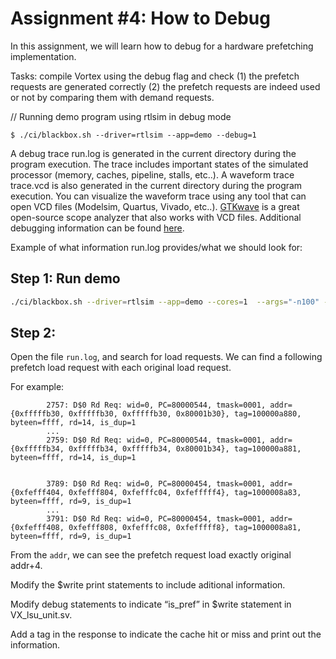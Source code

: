 # Assignment #4: How to Debug

In this assignment, we will learn how to debug for a hardware prefetching implementation. 

Tasks: compile Vortex using the debug flag and check (1) the prefetch requests are generated correctly (2) the prefetch requests are indeed used or not by comparing them with demand requests. 
 
// Running demo program using rtlsim in debug mode
```
$ ./ci/blackbox.sh --driver=rtlsim --app=demo --debug=1
```
A debug trace run.log is generated in the current directory during the program execution. The trace includes important states of the simulated processor (memory, caches, pipeline, stalls, etc..). A waveform trace trace.vcd is also generated in the current directory during the program execution. You can visualize the waveform trace using any tool that can open VCD files (Modelsim, Quartus, Vivado, etc..). [GTKwave](http://gtkwave.sourceforge.net) is a great open-source scope analyzer that also works with VCD files.
Additional debugging information can be found [here](https://github.com/vortexgpgpu/vortex/blob/master/docs/debugging.md).
 

Example of what information run.log provides/what we should look for:

## Step 1: Run demo
```bash
./ci/blackbox.sh --driver=rtlsim --app=demo --cores=1  --args="-n100" --debug=1
```
## Step 2: 
Open the file `run.log`, and search for load requests.
We can find a following prefetch load request with each original load request. 

For example:
```
        2757: D$0 Rd Req: wid=0, PC=80000544, tmask=0001, addr={0xfffffb30, 0xfffffb30, 0xfffffb30, 0x80001b30}, tag=100000a880, byteen=ffff, rd=14, is_dup=1
        ...
        2759: D$0 Rd Req: wid=0, PC=80000544, tmask=0001, addr={0xfffffb34, 0xfffffb34, 0xfffffb34, 0x80001b34}, tag=100000a881, byteen=ffff, rd=14, is_dup=1


        3789: D$0 Rd Req: wid=0, PC=80000454, tmask=0001, addr={0xfefff404, 0xfefff804, 0xfefffc04, 0xfefffff4}, tag=1000008a83, byteen=ffff, rd=9, is_dup=1
        ...
        3791: D$0 Rd Req: wid=0, PC=80000454, tmask=0001, addr={0xfefff408, 0xfefff808, 0xfefffc08, 0xfefffff8}, tag=1000008a81, byteen=ffff, rd=9, is_dup=1
```
From the `addr`, we can see the prefetch request load exactly original addr+4.


 
Modify the $write print statements to include aditional information.

Modify debug statements to indicate “is_pref” in $write statement in VX_lsu_unit.sv. 

Add a tag in the response to indicate the cache hit or miss and print out the information.
 
